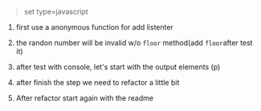 > set type=javascript
1. first use a anonymous function for add listenter
2. the randon number will be invalid w/o `floor` method(add `floor`after test it)
3. after test with console, let's start with the output elements (p)


4. after finish the step we need to refactor a little bit

5. After refactor start again with the readme
